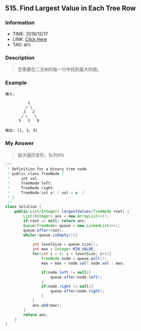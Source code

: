 ## 515. Find Largest Value in Each Tree Row

### Information

* TIME: 2019/12/17
* LINK: [Click Here](https://leetcode-cn.com/problems/find-largest-value-in-each-tree-row/)
* TAG: `BFS`

### Description

> 您需要在二叉树的每一行中找到最大的值。

### Example

```text
输入: 

          1
         / \
        3   2
       / \   \  
      5   3   9 

输出: [1, 3, 9]
```

### My Answer

> 层次遍历变形，队列bfs

```java
/**
 * Definition for a binary tree node.
 * public class TreeNode {
 *     int val;
 *     TreeNode left;
 *     TreeNode right;
 *     TreeNode(int x) { val = x; }
 * }
 */
class Solution {
    public List<Integer> largestValues(TreeNode root) {
        List<Integer> ans = new ArrayList<>();
        if(root == null) return ans;
        Queue<TreeNode> queue = new LinkedList<>();
        queue.offer(root);
        while(!queue.isEmpty()){
            
            int levelSize = queue.size();
            int max = Integer.MIN_VALUE;
            for(int i = 0; i < levelSize; i++){
                TreeNode node = queue.poll();
                max = max < node.val? node.val : max;

                if(node.left != null){
                    queue.offer(node.left);
                }
                if(node.right != null){
                    queue.offer(node.right);
                }
            }
            ans.add(max);
        }
        return ans;
    }
}
```

